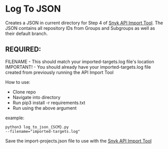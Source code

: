 # Log To JSON

Creates a JSON in current directory for Step 4 of [Snyk API Import Tool](https://github.com/snyk-tech-services/snyk-api-import). The JSON contains all repository IDs from Groups and Subgroups as well as their default branch.

## REQUIRED:

FILENAME - This should match your imported-targets.log file's location
IMPORTANT! - You should already have your imported-targets.log file created from previously running the API Import Tool

How to use:
- Clone repo
- Navigate into directory
- Run pip3 install -r requirements.txt
- Run using the above argument

example: <pre><code>python3 log_to_json_{SCM}.py --filename="imported-targets.log"</code></pre>

Save the import-projects.json file to use with the [Snyk API Import Tool](https://github.com/snyk-tech-services/snyk-api-import)

